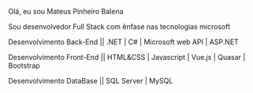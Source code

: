 Olá, eu sou Mateus Pinheiro Balena

Sou desenvolvedor Full Stack com ênfase nas tecnologias microsoft

Desenvolvimento Back-End ||
.NET | C# | Microsoft web API | ASP.NET

Desenvolvimento Front-End ||
HTML&CSS | Javascript | Vue.js | Quasar | Bootstrap 

Desenvolvimento DataBase ||
SQL Server | MySQL
